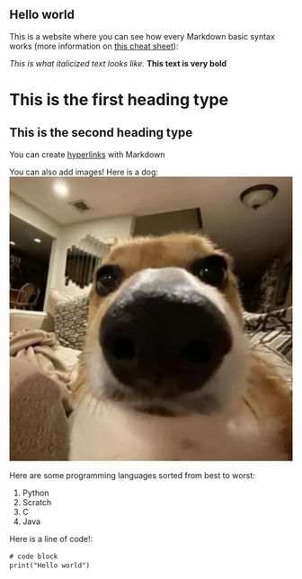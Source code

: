 ## Hello world
This is a website where you can see how every Markdown basic syntax works (more information on [this cheat sheet](https://commonmark.org/help/)):

*This is what italicized text looks like.*
**This text is very bold**

# This is the first heading type
## This is the second heading type

You can create [hyperlinks](https://www.youtube.com/watch?v=lvwZQTB4iv4) with Markdown 

You can also add images! Here is a dog: <br /> 
![Dog](dog.png)

Here are some programming languages sorted from best to worst:
1) Python
2) Scratch
3) C
4) Java

Here is a line of code!: <br />
```
# code block
print("Hello world")
```
